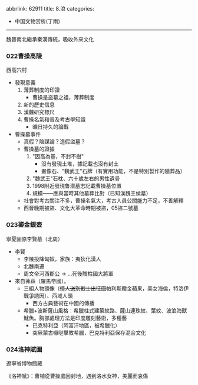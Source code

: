 abbrlink: 62911
title: 8.浪
categories:
  - 中国文物赏析(丁雨)
---
魏晉南北繼承秦漢傳統，吸收外來文化

### 022曹操高陵

西高穴村

- 發現意義
	1. 薄葬制度的印證
		- 曹操是盜墓之祖，薄葬制度
	1. 新的歷史信息
	2. 漢魏研究標尺
	3. 曹操名氣和普及考古學知識
		- 曠日持久的論戰
- 曹操墓事件
	- 真假？陰謀論？造假盜墓？
	- 曹操墓的證據
		1. "因高為基，不封不樹"
			- 沒有發現土堆，據記載也沒有封土
			- 畫像石、"魏武王"石牌（有實用功能，不是特別製作的隨葬品）
		1. "魏武王"石枕、六十歲左右的男性遺骨
		3. 1998附近發現鲁潜墓志記載曹操墓位置
		4. 規模——應與當時其他墓葬比對（已知漢魏王侯墓）
	- 社會對考古關注不多，曹操名氣大，考古人員公關能力不足，不善解釋
	- 西晉晚期被盜、文化大革命時期被盜，05盜二號墓

### 023鎏金銀壺

寧夏固原李賢墓（北周）

- 李賢
	- 李陵投降匈奴，家族：夷狄化漢人
	- 北魏南遷
	- 周文帝河西郡公 -> ...死後贈柱國大將軍
- 來自茀菻（羅馬帝國）。
	- 三組人物頭像（~~情人送別戰士出征圖~~帕利斯贈金蘋果，美女海倫，特洛伊戰爭誘因）、西域人頭
		-  西方古典藝術在中國的傳播
	- 希臘+波斯薩山風格：希臘柱式建築紋路、薩山連珠紋、葉紋、波浪海獸魷魚。胸部處理方法是印度雕刻藝術，多種藝
		- 巴克特利亞（阿富汗地區，被希臘化）
		- 突厥蒙古嚈哒擊敗希臘，巴克特利亞保存混合文化

### 024洛神賦圖

遼寧省博物館藏

《洛神賦》：曹植從曹操處回封地，遇到洛水女神，美麗而哀傷